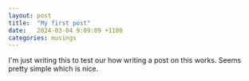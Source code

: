 ```yaml
---
layout: post
title:  "My first post"
date:   2024-03-04 9:09:09 +1100
categories: musings
---
```

I'm just writing this to test our how writing a post on this works. Seems pretty simple which is nice.
